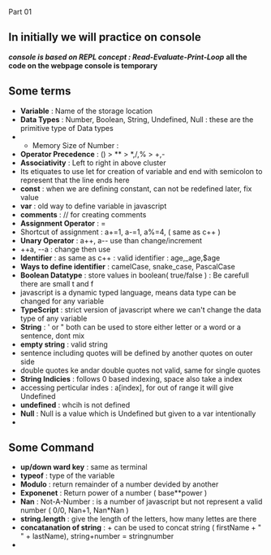 Part 01

## In initially we will practice on console
***console is based on REPL concept : Read-Evaluate-Print-Loop***
**all the code on the webpage console is temporary**

## Some terms

- **Variable** : Name of the storage location
- **Data Types** : Number, Boolean, String, Undefined, Null : these are the primitive type of Data types
- - Memory Size of Number :
-  **Operator Precedence** : () > ** > *,/,% > +,-
-  **Associativity** : Left to right in above cluster
-  Its etiquates to use let for creation of variable and end with semicolon to represent that the line ends here
-  **const** : when we are defining constant, can not be redefined later, fix value
-  **var** : old way to define variable in javascript
-  **comments** : // for creating comments
-  **Assignment Operator** : = 
-  Shortcut of assignment : a+=1, a-=1, a%=4, ( same as c++ )
-  **Unary Operator** : a++, a-- use than change/increment
-  ++a, --a : change then use
-  **Identifier** : as same as c++ : valid identifier : age,_age,$age
-  **Ways to define identifier** : camelCase, snake_case, PascalCase
-  **Boolean Datatype** : store values in boolean( true/false ) : Be carefull there are small t and f 
-  javascript is a dynamic typed language, means data type can be changed for any variable
-  **TypeScript** : strict version of javascript where we can't change the data type of any variable
-  **String** : ' or " both can be used to store either letter or a word or a sentence, dont mix
-  **empty string** : valid string
-  sentence including quotes will be defined by another quotes on outer side
-   double quotes ke andar double quotes not valid, same for single quotes
-   **String Indicies** : follows 0 based indexing, space also take a index
-   accessing perticular indes : a[index], for out of range it will give Undefined
-   **undefined** : whcih is not defined
-   **Null** : Null is a value which is Undefined but given to a var intentionally
-    

## Some Command

- **up/down ward key** : same as terminal
- **typeof** : type of the variable
- **Modulo** : return remainder of a number devided by another
- **Exponenet** : Return power of a number ( base**power )
- **Nan** : Not-A-Number : is a number of javascript but not represent a valid number ( 0/0, Nan+1, Nan*Nan )
- **string.length** : give the length of the letters, how many lettes are there
- **concatanation of string** : + can be used to concat string ( firstName + " " + lastName), string+number = stringnumber
- 